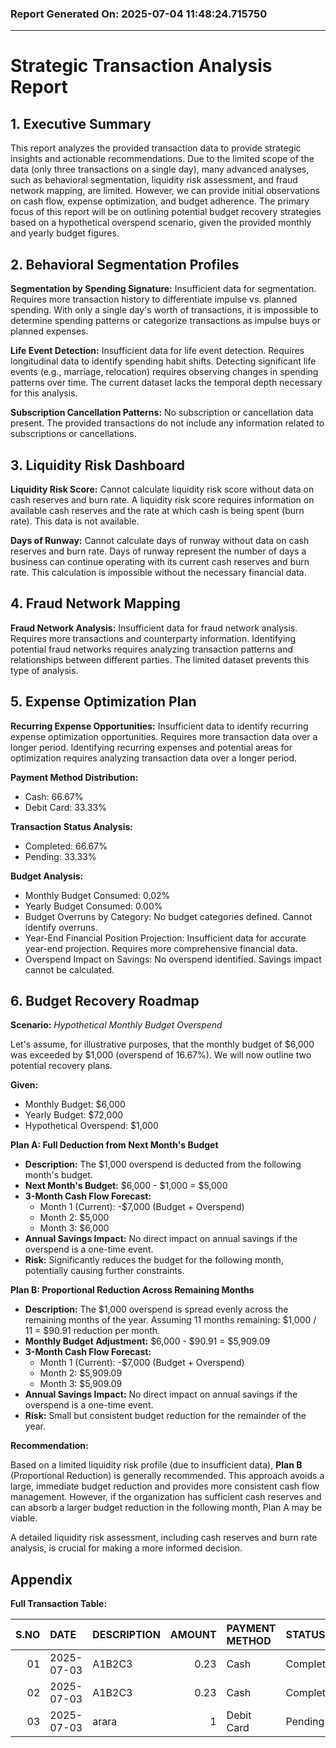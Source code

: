 ### Report Generated On: 2025-07-04 11:48:24.715750 

--- 

# Strategic Transaction Analysis Report

## 1. Executive Summary

This report analyzes the provided transaction data to provide strategic insights and actionable recommendations. Due to the limited scope of the data (only three transactions on a single day), many advanced analyses, such as behavioral segmentation, liquidity risk assessment, and fraud network mapping, are limited. However, we can provide initial observations on cash flow, expense optimization, and budget adherence. The primary focus of this report will be on outlining potential budget recovery strategies based on a hypothetical overspend scenario, given the provided monthly and yearly budget figures.

## 2. Behavioral Segmentation Profiles

**Segmentation by Spending Signature:** Insufficient data for segmentation. Requires more transaction history to differentiate impulse vs. planned spending. With only a single day's worth of transactions, it is impossible to determine spending patterns or categorize transactions as impulse buys or planned expenses.

**Life Event Detection:** Insufficient data for life event detection. Requires longitudinal data to identify spending habit shifts. Detecting significant life events (e.g., marriage, relocation) requires observing changes in spending patterns over time. The current dataset lacks the temporal depth necessary for this analysis.

**Subscription Cancellation Patterns:** No subscription or cancellation data present. The provided transactions do not include any information related to subscriptions or cancellations.

## 3. Liquidity Risk Dashboard

**Liquidity Risk Score:** Cannot calculate liquidity risk score without data on cash reserves and burn rate. A liquidity risk score requires information on available cash reserves and the rate at which cash is being spent (burn rate). This data is not available.

**Days of Runway:** Cannot calculate days of runway without data on cash reserves and burn rate. Days of runway represent the number of days a business can continue operating with its current cash reserves and burn rate. This calculation is impossible without the necessary financial data.

## 4. Fraud Network Mapping

**Fraud Network Analysis:** Insufficient data for fraud network analysis. Requires more transactions and counterparty information. Identifying potential fraud networks requires analyzing transaction patterns and relationships between different parties. The limited dataset prevents this type of analysis.

## 5. Expense Optimization Plan

**Recurring Expense Opportunities:** Insufficient data to identify recurring expense optimization opportunities. Requires more transaction data over a longer period. Identifying recurring expenses and potential areas for optimization requires analyzing transaction data over a longer period.

**Payment Method Distribution:**

*   Cash: 66.67%
*   Debit Card: 33.33%

**Transaction Status Analysis:**

*   Completed: 66.67%
*   Pending: 33.33%

**Budget Analysis:**

*   Monthly Budget Consumed: 0.02%
*   Yearly Budget Consumed: 0.00%
*   Budget Overruns by Category: No budget categories defined. Cannot identify overruns.
*   Year-End Financial Position Projection: Insufficient data for accurate year-end projection. Requires more comprehensive financial data.
*   Overspend Impact on Savings: No overspend identified. Savings impact cannot be calculated.

## 6. Budget Recovery Roadmap

**Scenario:** *Hypothetical Monthly Budget Overspend*

Let's assume, for illustrative purposes, that the monthly budget of $6,000 was exceeded by $1,000 (overspend of 16.67%). We will now outline two potential recovery plans.

**Given:**

*   Monthly Budget: $6,000
*   Yearly Budget: $72,000
*   Hypothetical Overspend: $1,000

**Plan A: Full Deduction from Next Month's Budget**

*   **Description:** The $1,000 overspend is deducted from the following month's budget.
*   **Next Month's Budget:** $6,000 - $1,000 = $5,000
*   **3-Month Cash Flow Forecast:**
    *   Month 1 (Current): -$7,000 (Budget + Overspend)
    *   Month 2: $5,000
    *   Month 3: $6,000
*   **Annual Savings Impact:** No direct impact on annual savings if the overspend is a one-time event.
*   **Risk:** Significantly reduces the budget for the following month, potentially causing further constraints.

**Plan B: Proportional Reduction Across Remaining Months**

*   **Description:** The $1,000 overspend is spread evenly across the remaining months of the year. Assuming 11 months remaining: $1,000 / 11 = $90.91 reduction per month.
*   **Monthly Budget Adjustment:** $6,000 - $90.91 = $5,909.09
*   **3-Month Cash Flow Forecast:**
    *   Month 1 (Current): -$7,000 (Budget + Overspend)
    *   Month 2: $5,909.09
    *   Month 3: $5,909.09
*   **Annual Savings Impact:** No direct impact on annual savings if the overspend is a one-time event.
*   **Risk:** Small but consistent budget reduction for the remainder of the year.

**Recommendation:**

Based on a limited liquidity risk profile (due to insufficient data), **Plan B** (Proportional Reduction) is generally recommended. This approach avoids a large, immediate budget reduction and provides more consistent cash flow management. However, if the organization has sufficient cash reserves and can absorb a larger budget reduction in the following month, Plan A may be viable.

A detailed liquidity risk assessment, including cash reserves and burn rate analysis, is crucial for making a more informed decision.

## Appendix

**Full Transaction Table:**

| S.NO | DATE       | DESCRIPTION   |   AMOUNT | PAYMENT METHOD   | STATUS    | NOTES       |
|-----:|:-----------|:--------------|---------:|:-----------------|:----------|:------------|
|   01 | 2025-07-03 | A1B2C3        |     0.23 | Cash             | Completed | -------     |
|   02 | 2025-07-03 | A1B2C3        |     0.23 | Cash             | Completed | -------     |
|   03 | 2025-07-03 | arara         |     1    | Debit Card       | Pending   | dbcfjhrbf   |
